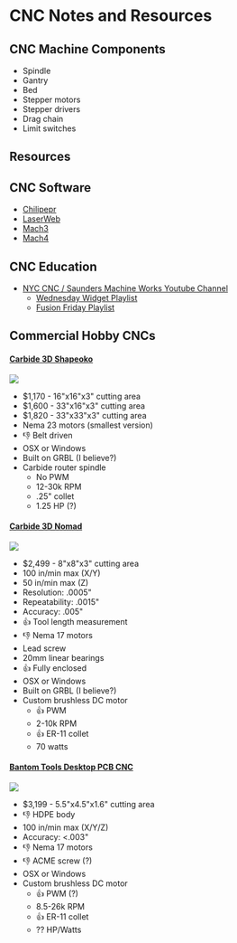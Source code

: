 # CNC Notes and Resources

## CNC Machine Components

* Spindle
* Gantry
* Bed
* Stepper motors
* Stepper drivers
* Drag chain
* Limit switches

## Resources

## CNC Software

- [Chilipepr](http://www.chilipeppr.com)
- [LaserWeb](https://github.com/LaserWeb/LaserWeb4)
- [Mach3](https://www.machsupport.com)
- [Mach4](https://www.machsupport.com/software/mach4/)

## CNC Education

* [NYC CNC / Saunders Machine Works Youtube Channel](https://www.youtube.com/user/saunixcomp)
  * [Wednesday Widget Playlist](https://www.youtube.com/playlist?list=PL9tn9rGywKUW1CM7i69gWVlj3YD_PaANw)
  * [Fusion Friday Playlist](https://www.youtube.com/playlist?list=PL9tn9rGywKUUGyeBWX5Alt9yzBIp84sD8)

## Commercial Hobby CNCs

#### [Carbide 3D Shapeoko](https://carbide3d.com/shapeoko/)

![](https://cl.ly/03e2470c215b/Screen%20Shot%202019-06-10%20at%2010.11.14%20PM.png)

* $1,170 - 16"x16"x3" cutting area
* $1,600 - 33"x16"x3" cutting area
* $1,820 - 33"x33"x3" cutting area
* Nema 23 motors (smallest version)
* 👎 Belt driven
* OSX or Windows
* Built on GRBL (I believe?)
* Carbide router spindle
  * No PWM
  * 12-30k RPM
  * .25" collet
  * 1.25 HP (?)

#### [Carbide 3D Nomad](https://carbide3d.com/nomad/)

![](https://cl.ly/8619bd78d7e3/Screen%20Shot%202019-06-10%20at%2010.17.53%20PM.png)

* $2,499 - 8"x8"x3" cutting area
* 100 in/min max (X/Y)
* 50 in/min max (Z)
* Resolution: .0005"
* Repeatability: .0015"
* Accuracy: 	.005"
* 👍 Tool length measurement
* 👎 Nema 17 motors
* Lead screw
* 20mm linear bearings
* 👍 Fully enclosed
* OSX or Windows
* Built on GRBL (I believe?)
* Custom brushless DC motor
  * 👍 PWM
  * 2-10k RPM
  * 👍 ER-11 collet
  * 70 watts

#### [Bantom Tools Desktop PCB CNC]()

![](https://cl.ly/0e565dc05c98/Screen%20Shot%202019-06-10%20at%2010.25.36%20PM.png)

* $3,199 - 5.5"x4.5"x1.6" cutting area
* 👎 HDPE body
* 100 in/min max (X/Y/Z)
* Accuracy: 	<.003"
* 👎 Nema 17 motors
* 👎 ACME screw (?)
* OSX or Windows
* Custom brushless DC motor
  * 👍 PWM (?)
  * 8.5-26k RPM
  * 👍 ER-11 collet
  * ?? HP/Watts
